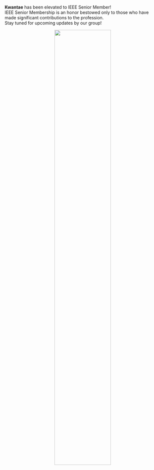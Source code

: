 <!-- <span style="display: block; height: 0.5em;"></span> -->

**Kwantae** has been elevated to IEEE Senior Member! <br>
IEEE Senior Membership is an honor bestowed only to those who have made significant contributions to the profession. <br>
Stay tuned for upcoming updates by our group!

<center>
<img src="{{ site.base_url }}/img/news/2025-04-03.png" width="60%">
</center>

<br><br><br><br>
